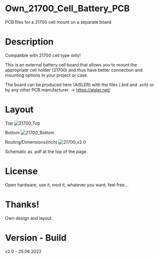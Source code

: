 # Own_21700_Cell_Battery_PCB

PCB files for a 21700 cell mount on a separate board

# Description

Compatible with 21700 cell type only!

This is an external battery cell board that allows you to mount the appropriate cell holder (21700) and thus have better connection and mounting options in your project or case.

The board can be produced here (AISLER) with the files (.brd and .sch) or by any other PCB manufacturer. -> https://aisler.net/

# Layout

Top
![21700_Top](https://user-images.githubusercontent.com/88975406/175762337-d913adbd-cc43-46db-8d39-6e176014bc83.png)

Bottom
![21700_Bottom](https://user-images.githubusercontent.com/88975406/175762334-018ce374-b294-4284-9b05-8ca3bbb03b61.png)

Routing/Dimensions(inch)
![21700_v2 0](https://user-images.githubusercontent.com/88975406/175762322-fce9d56e-93d3-442d-82fa-4380d3b2f41f.png)

Schematic as .pdf at the top of the page.

# License

Open hardware, use it, mod it, whatever you want, feel free...

# Thanks!

Own design and layout.

# Version - Build

v2.0 - 25.06.2022
